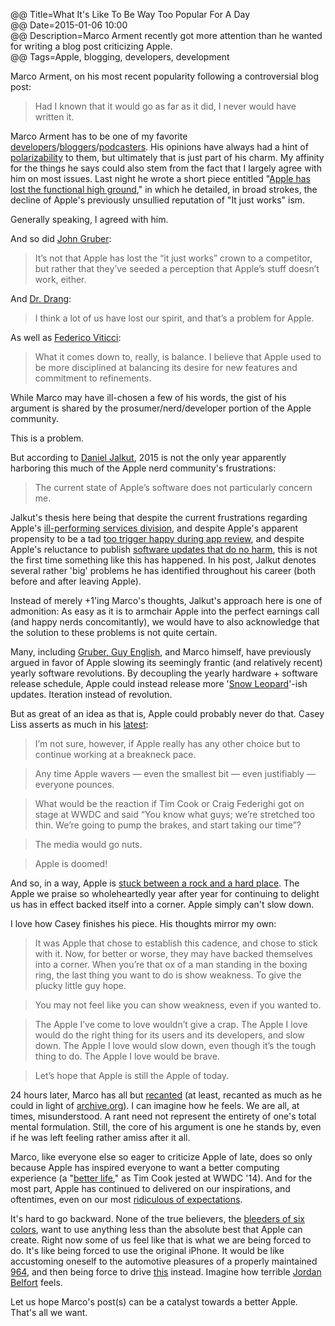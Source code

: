 @@ Title=What It's Like To Be Way Too Popular For A Day  
@@ Date=2015-01-06 10:00  
@@ Description=Marco Arment recently got more attention than he wanted for writing a blog post criticizing Apple.  
@@ Tags=Apple, blogging, developers, development  

Marco Arment, on his most recent popularity following a controversial blog post:
>Had I known that it would go as far as it did, I never would have written it.

Marco Arment has to be one of my favorite [developers][overcast]/[bloggers](www.marco.org)/[podcasters][atp]. His opinions have always had a hint of [polarizability][marco] to them, but ultimately that is just part of his charm. My affinity for the things he says could also stem from the fact that I largely agree with him on most issues. Last night he wrote a short piece entitled "[Apple has lost the functional high ground][marco 2]," in which he detailed, in broad strokes, the decline of Apple's previously unsullied reputation of "It just works" ism. 

Generally speaking, I agreed with him.

And so did [John Gruber][daringfireball]:
>It’s not that Apple has lost the “it just works” crown to a competitor, but rather that they’ve seeded a perception that Apple’s stuff doesn’t work, either.

And [Dr. Drang][leancrew]: 
>I think a lot of us have lost our spirit, and that’s a problem for Apple.

As well as [Federico Viticci][macstories]:
>What it comes down to, really, is balance. I believe that Apple used to be more disciplined at balancing its desire for new features and commitment to refinements.

While Marco may have ill-chosen a few of his words, the gist of his argument is shared by the prosumer/nerd/developer portion of the Apple community.

This is a problem.

But according to [Daniel Jalkut][bitsplitting], 2015 is not the only year apparently harboring this much of the Apple nerd community's frustrations:
>The current state of Apple’s software does not particularly concern me.

Jalkut's thesis here being that despite the current frustrations regarding Apple's [ill-performing services division][macsparky], and despite Apple's apparent propensity to be a tad [too trigger happy during app review][marco 3], and despite Apple's reluctance to publish [software updates that do no harm][macrumors], this is not the first time something like this has happened. In his post, Jalkut denotes several rather 'big' problems he has identified throughout his career (both before and after leaving Apple). 

Instead of merely +1'ing Marco's thoughts, Jalkut's approach here is one of admonition: As easy as it is to armchair Apple into the perfect earnings call (and happy nerds concomitantly), we would have to also acknowledge that the solution to these problems is not quite certain.

Many, including [Gruber, Guy English][daringfireball 2], and Marco himself, have previously argued in favor of Apple slowing its seemingly frantic (and relatively recent) yearly software revolutions. By decoupling the yearly hardware + software release schedule, Apple could instead release more '[Snow Leopard][arstechnica]'-ish updates. Iteration instead of revolution. 

But as great of an idea as that is, Apple could probably never do that. Casey Liss asserts as much in his [latest][caseyliss]:
>I’m not sure, however, if Apple really has any other choice but to continue working at a breakneck pace.

>Any time Apple wavers — even the smallest bit — even justifiably — everyone pounces. 

>What would be the reaction if Tim Cook or Craig Federighi got on stage at WWDC and said “You know what guys; we’re stretched too thin. We’re going to pump the brakes, and start taking our time”?

>The media would go nuts.

>Apple is doomed!

And so, in a way, Apple is [stuck between a rock and a hard place][wikipedia]. The Apple we praise so wholeheartedly year after year for continuing to delight us has in effect backed itself into a corner. Apple simply can't slow down. 

I love how Casey finishes his piece. His thoughts mirror my own: 
>It was Apple that chose to establish this cadence, and chose to stick with it. Now, for better or worse, they may have backed themselves into a corner. When you’re that ox of a man standing in the boxing ring, the last thing you want to do is show weakness. To give the plucky little guy hope.

>You may not feel like you can show weakness, even if you wanted to.

>The Apple I’ve come to love wouldn’t give a crap. The Apple I love would do the right thing for its users and its developers, and slow down. The Apple I love would slow down, even though it’s the tough thing to do. The Apple I love would be brave.

>Let’s hope that Apple is still the Apple of today.

24 hours later, Marco has all but [recanted][marco 4] (at least, recanted as much as he could in light of [archive.org][archive]). I can imagine how he feels. We are all, at times, misunderstood. A rant need not represent the entirety of one's total mental formulation. Still, the core of his argument is one he stands by, even if he was left feeling rather amiss after it all.

Marco, like everyone else so eager to criticize Apple of late, does so only because Apple has inspired everyone to want a better computing experience (a "[better life][mashable]," as Tim Cook jested at WWDC '14). And for the most part, Apple has continued to delivered on our inspirations, and oftentimes, even on our most [ridiculous of expectations][imore]. 

It's hard to go backward. None of the true believers, the [bleeders of six colors][sixcolors], want to use anything less than the absolute best that Apple can create. Right now some of us feel like that is what we are being forced to do. It's like being forced to use the original iPhone. It would be like accustoming oneself to the automotive pleasures of a properly maintained [964][wikipedia 2], and then being force to drive [this][wikipedia 3] instead. Imagine how terrible [Jordan Belfort][wikipedia 4] feels. 

Let us hope Marco's post(s) can be a catalyst towards a better Apple. That's all we want. 

[archive]: https://web.archive.org/web/*/http://marco.org
[arstechnica]: http://arstechnica.com/apple/2009/08/mac-os-x-10-6/
[atp]: http://atp.fm
[bitsplitting]: http://bitsplitting.org/2015/01/05/the-functional-high-ground/
[caseyliss]: http://www.caseyliss.com/2015/1/5/bravery
[daringfireball]: http://daringfireball.net/linked/2015/01/05/functional-high-ground
[daringfireball 2]: http://daringfireball.net/thetalkshow/2014/10/10/ep-097
[imore]: http://www.imore.com/wall-street-isnt-very-happy-apples-new-iphones-and-heres-why
[leancrew]: http://www.leancrew.com/all-this/2015/01/apple-leverage/
[macrumors]: http://www.macrumors.com/2014/09/24/ios-8-0-1-issues-possible-fix/
[macsparky]: http://macsparky.com/blog/2014/11/icloud-drive-stumbles
[macstories]: http://www.macstories.net/stories/balance/
[marco]: http://www.marco.org/2014/08/29/wirecutter-resolved
[marco 2]: http://www.marco.org/2015/01/04/apple-lost-functional-high-ground
[marco 3]: http://www.marco.org/2014/12/09/get-the-word-out
[marco 4]: http://www.marco.org/2015/01/05/popular-for-a-day
[mashable]: http://mashable.com/2014/09/18/tim-cook-google/
[overcast]: http://overcast.fm
[sixcolors]: http://sixcolors.com/about/
[wikipedia]: http://en.wikipedia.org/w/index.php?title=Stuck_between_a_rock_and_a_hard_place&amp;redirect=no
[wikipedia 2]: https://en.wikipedia.org/wiki/Porsche_964
[wikipedia 3]: https://en.wikipedia.org/wiki/Geo_Metro
[wikipedia 4]: https://en.wikipedia.org/wiki/Jordan_Belfort
